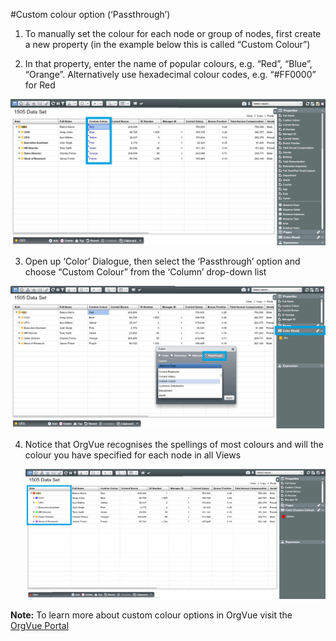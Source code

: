 #Custom colour option (‘Passthrough’)

1. To manually set the colour for each node or group of nodes, first create a new property (in the example below this is called “Custom Colour”)

2. In that property, enter the name of popular colours, e.g. “Red”, “Blue”, “Orange”. Alternatively use hexadecimal colour codes, e.g. “#FF0000” for Red

  ![](5-029.customcolour1.png)

3. Open up ‘Color’ Dialogue, then select the ‘Passthrough’ option and choose “Custom Colour” from the ‘Column’ drop-down list

  ![](5-030.customcolour2.png)

4. Notice that OrgVue recognises the spellings of most colours and will the colour you have specified for each node in all Views

   ![](5I-002.passthrough.png)

**Note:** To learn more about custom colour options in OrgVue visit the [OrgVue Portal](https://support.orgvue.com/hc/en-us)